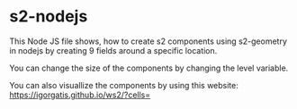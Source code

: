 # s2-nodejs
This Node JS file shows, how to create s2 components using s2-geometry in nodejs by creating 9 fields around a specific location.

You can change the size of the components by changing the level variable.

You can also visuallize the components by using this website: https://igorgatis.github.io/ws2/?cells=
